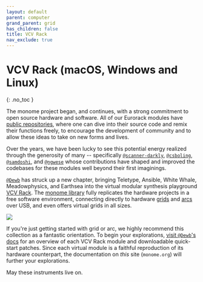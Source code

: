 ```yaml
---
layout: default
parent: computer
grand_parent: grid
has_children: false
title: VCV Rack
nav_exclude: true
---
```


# VCV Rack (macOS, Windows and Linux)
{: .no_toc }

The monome project began, and continues, with a strong commitment to open source hardware and software. All of our Eurorack modules have [public repositories](https://github.com/monome), where one can dive into their source code and remix their functions freely, to encourage the development of community and to allow these ideas to take on new forms and lives.

Over the years, we have been lucky to see this potential energy realized through the generosity of many -- specifically [`@scanner-darkly`](https://github.com/scanner-darkly/), [`@csboling`](https://github.com/csboling), [`@samdoshi`](https://github.com/samdoshi), and [`@ngwese`](https://github.com/ngwese) whose contributions have shaped and improved the codebases for these modules well beyond their first imaginings.

[`@Dewb`](https://github.com/Dewb/) has struck up a new chapter, bringing Teletype, Ansible, White Whale, Meadowphysics, and Earthsea into the virtual modular synthesis playground [VCV Rack](https://library.vcvrack.com/). The [monome library](https://library.vcvrack.com/monome) fully replicates the hardware projects in a free software environment, connecting directly to hardware [grids](/docs/grid) and [arcs](/docs/arc) over USB, and even offers virtual grids in all sizes.

![](https://dewb.github.io/monome-rack/images/all-modules-50.png)

If you're just getting started with grid or arc, we highly recommend this collection as a fantastic orientation. To begin your explorations, [visit `@Dewb`'s docs](https://dewb.github.io/monome-rack/) for an overview of each VCV Rack module and downloadable quick-start patches. Since each virtual module is a faithful reproduction of its hardware counterpart, the documentation on *this* site (`monome.org`) will further your explorations.

May these instruments live on.